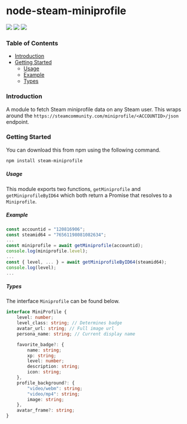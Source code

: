 # node-steam-miniprofile
<img src="https://badgen.net/npm/v/steam-miniprofile" /> <img src="https://badgen.net/npm/dm/steam-miniprofile" /> <img src="https://badgen.net/npm/dt/steam-miniprofile" />
### **Table of Contents**
- [Introduction](#introduction)
- [Getting Started](#getting-started)
    - [Usage](#usage)
    - [Example](#example)
    - [Types](#types)

### Introduction
A module to fetch Steam miniprofile data on any Steam user. This wraps around the `https://steamcommunity.com/miniprofile/<ACCOUNTID>/json` endpoint.

### Getting Started
You can download this from npm using the following command.

```bash
npm install steam-miniprofile
```

##### Usage

This module exports two functions, `getMiniprofile` and `getMiniprofileByID64` which both return a Promise that resolves to a `Miniprofile`.

##### Example

```typescript
const accountid = "120816906";
const steamid64 = "76561198081082634";
...
const miniprofile = await getMiniprofile(accountid);
console.log(miniprofile.level);
...
const { level, ... } = await getMiniprofileByID64(steamid64);
console.log(level);
...
```

##### Types
The interface `Miniprofile` can be found below.

```typescript
interface MiniProfile {
    level: number;
    level_class: string; // Determines badge
    avatar_url: string; // Full image url
    persona_name: string; // Current display name

    favorite_badge?: {
        name: string;
        xp: string;
        level: number;
        description: string;
        icon: string;
    },
    profile_background?: {
        "video/webm": string;
        "video/mp4": string;
        image: string; 
    },
    avatar_frame?: string;
}
```